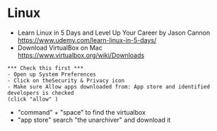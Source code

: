 # Linux
- Learn Linux in 5 Days and Level Up Your Career by Jason Cannon
https://www.udemy.com/learn-linux-in-5-days/ 
- Download VirtualBox on Mac
https://www.virtualbox.org/wiki/Downloads
```
*** Check this first ***
- Open up System Preferences
- Click on theSecurity & Privacy icon
- Make sure Allow apps downloaded from: App store and identified developers is checked 
(click "allow" )
```
- "command" + "space" to find the virtualbox
- "app store" search "the unarchiver" and download it
